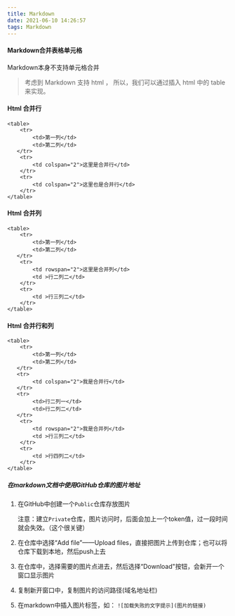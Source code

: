 ```yaml
---
title: Markdown
date: 2021-06-10 14:26:57
tags: Markdown
---
```


#### Markdown合并表格单元格

Markdown本身不支持单元格合并

> 考虑到 Markdown 支持 html ，
> 所以，我们可以通过插入 html 中的 table 来实现。

#### Html 合并行

```
<table>
    <tr>
        <td>第一列</td> 
        <td>第二列</td> 
   </tr>
    <tr>
        <td colspan="2">这里是合并行</td>    
    </tr>
    <tr>
        <td colspan="2">这里也是合并行</td>    
    </tr>
</table>
```

#### Html 合并列

```
<table>
    <tr>
        <td>第一列</td> 
        <td>第二列</td> 
   </tr>
    <tr>
        <td rowspan="2">这里是合并列</td>    
        <td >行二列二</td>  
    </tr>
    <tr>
        <td >行三列二</td>  
    </tr>
</table>
```

#### Html 合并行和列

```
<table>
    <tr>
        <td>第一列</td> 
        <td>第二列</td> 
   </tr>
   <tr>
        <td colspan="2">我是合并行</td>    
   </tr>
   <tr>
        <td>行二列一</td> 
        <td>行二列二</td> 
   </tr>
    <tr>
        <td rowspan="2">我是合并列</td>    
        <td >行三列二</td>  
    </tr>
    <tr>
        <td >行四列二</td>  
    </tr>
</table>
```

##### 在markdown文档中使用GitHub仓库的图片地址

1. 在GitHub中创建一个`Public`仓库存放图片

   注意：建立`Private`仓库，图片访问时，后面会加上一个token值，过一段时间就会失效。（这个很关键）

2. 在仓库中选择“Add file”——Upload files，直接把图片上传到仓库；也可以将仓库下载到本地，然后push上去
3. 在仓库中，选择需要的图片点进去，然后选择“Download"按钮，会新开一个窗口显示图片
4. 复制新开窗口中，复制图片的访问路径(域名地址栏)
5. 在markdown中插入图片标签，如： `![加载失败的文字提示](图片的链接)`